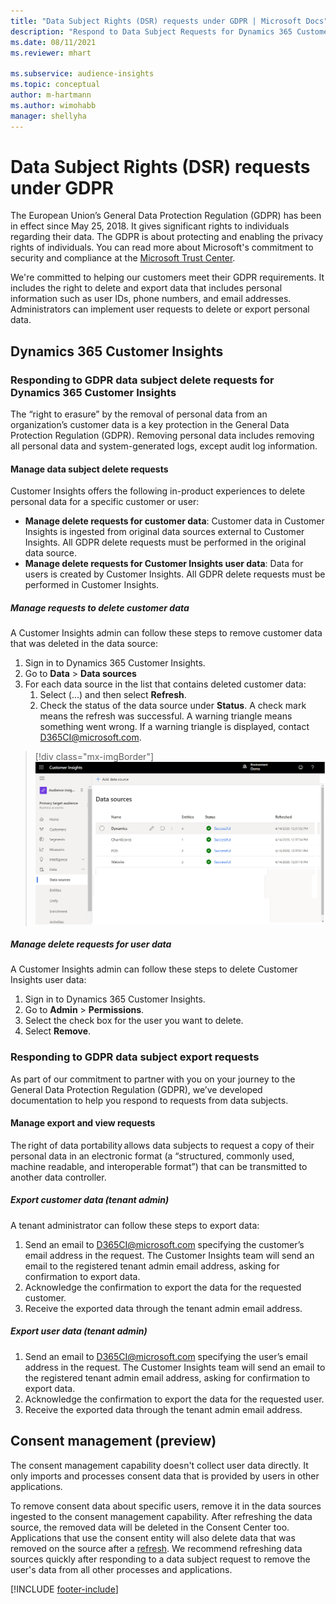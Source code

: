 ```yaml
---
title: "Data Subject Rights (DSR) requests under GDPR | Microsoft Docs"
description: "Respond to Data Subject Requests for Dynamics 365 Customer Insights."
ms.date: 08/11/2021
ms.reviewer: mhart

ms.subservice: audience-insights
ms.topic: conceptual
author: m-hartmann
ms.author: wimohabb
manager: shellyha
---
```


# Data Subject Rights (DSR) requests under GDPR

The European Union’s General Data Protection Regulation (GDPR) has been in effect since May 25, 2018. It gives significant rights to individuals regarding their data. The GDPR is about protecting and enabling the privacy rights of individuals. You can read more about Microsoft's commitment to security and compliance at the [Microsoft Trust Center](https://www.microsoft.com/trust-center).

We're committed to helping our customers meet their GDPR requirements. It includes the right to delete and export data that includes personal information such as user IDs, phone numbers, and email addresses. Administrators can implement user requests to delete or export personal data.

## Dynamics 365 Customer Insights

### Responding to GDPR data subject delete requests for Dynamics 365 Customer Insights

The “right to erasure” by the removal of personal data from an organization’s customer data is a key protection in the General Data Protection Regulation (GDPR). Removing personal data includes removing all personal data and system-generated logs, except audit log information.

#### Manage data subject delete requests

Customer Insights offers the following in-product experiences to delete personal data for a specific customer or user:

- **Manage delete requests for customer data**: Customer data in Customer Insights is ingested from original data sources external to Customer Insights. All GDPR delete requests must be performed in the original data source.
- **Manage delete requests for Customer Insights user data**: Data for users is created by Customer Insights. All GDPR delete requests must be performed in Customer Insights.

##### Manage requests to delete customer data

A Customer Insights admin can follow these steps to remove customer data that was deleted in the data source:

1. Sign in to Dynamics 365 Customer Insights.
2. Go to **Data** > **Data sources**
3. For each data source in the list that contains deleted customer data:
   1. Select (...) and then select **Refresh**.
   2. Check the status of the data source under **Status**. A check mark means the refresh was successful. A warning triangle means something went wrong. If a warning triangle is displayed, contact D365CI@microsoft.com.

> [!div class="mx-imgBorder"]
> ![Handling GDPR delete requests for customer data.](media/gdpr-data-sources.png "Handling GDPR delete requests for customer data")

##### Manage delete requests for user data

A Customer Insights admin can follow these steps to delete Customer Insights user data:

1. Sign in to Dynamics 365 Customer Insights.
2. Go to **Admin** > **Permissions**.
3. Select the check box for the user you want to delete.
4. Select **Remove**.

### Responding to GDPR data subject export requests

As part of our commitment to partner with you on your journey to the General Data Protection Regulation (GDPR), we’ve developed documentation to help you respond to requests from data subjects.

#### Manage export and view requests

The right of data portability allows data subjects to request a copy of their personal data in an electronic format (a “structured, commonly used, machine readable, and interoperable format”) that can be transmitted to another data controller.

##### Export customer data (tenant admin)

A tenant administrator can follow these steps to export data:

1. Send an email to D365CI@microsoft.com specifying the customer’s email address in the request. The Customer Insights team will send an email to the registered tenant admin email address, asking for confirmation to export data.
2. Acknowledge the confirmation to export the data for the requested customer.
3. Receive the exported data through the tenant admin email address.

##### Export user data (tenant admin)

1. Send an email to D365CI@microsoft.com specifying the user’s email address in the request. The Customer Insights team will send an email to the registered tenant admin email address, asking for confirmation to export data.
2. Acknowledge the confirmation to export the data for the requested user.
3. Receive the exported data through the tenant admin email address.

## Consent management (preview)

The consent management capability doesn't collect user data directly. It only imports and processes consent data that is provided by users in other applications.

To remove consent data about specific users, remove it in the data sources ingested to the consent management capability. After refreshing the data source, the removed data will be deleted in the Consent Center too. Applications that use the consent entity will also delete data that was removed on the source after a [refresh](system.md#refresh-processes). We recommend refreshing data sources quickly after responding to a data subject request to remove the user's data from all other processes and applications.

[!INCLUDE [footer-include](includes/footer-banner.md)]
